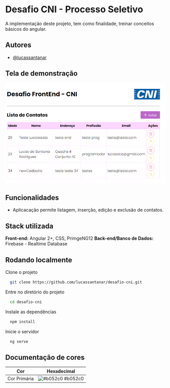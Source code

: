 # Desafio CNI - Processo Seletivo

A implementação deste projeto, tem como finalidade, treinar conceitos básicos do angular.

## Autores

- [@lucassantanar](https://www.github.com/lucassantanar)

## Tela de demonstração

![Screenshot](HomeApp.png)

## Funcionalidades

- Aplicacação permite listagem, inserção, edição e exclusão de contatos.

## Stack utilizada

**Front-end:** Angular 2+, CSS, PrimgeNG12
**Back-end/Banco de Dados:** Firebase - Realtime Database

## Rodando localmente

Clone o projeto

```bash
  git clone https://github.com/lucassantanar/desafio-cni.git
```

Entre no diretório do projeto

```bash
  cd desafio-cni
```

Instale as dependências

```bash
  npm install
```

Inicie o servidor

```bash
  ng serve
```

## Documentação de cores

| Cor          | Hexadecimal                                                      |
| ------------ | ---------------------------------------------------------------- |
| Cor Primária | ![#b052c0](https://via.placeholder.com/10/af7eeb?text=+) #b052c0 |
